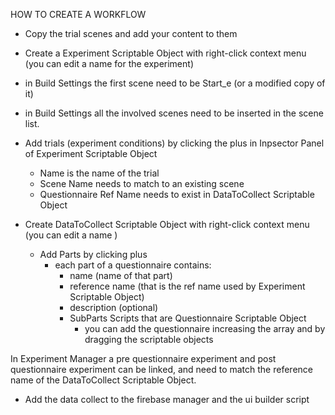 HOW TO CREATE A WORKFLOW

- Copy the trial scenes and add your content to them
- Create a Experiment Scriptable Object with right-click context menu (you can edit a name for the experiment)
- in Build Settings the first scene need to be Start_e (or a  modified copy of it)
- in Build Settings all the involved scenes need to be inserted in the scene list.
- Add trials (experiment conditions) by clicking the plus in Inpsector Panel of Experiment Scriptable Object
   - Name is the name of the trial
   - Scene Name needs to match to an existing scene
   - Questionnaire Ref Name needs to exist in DataToCollect Scriptable Object

- Create DataToCollect Scriptable Object with right-click context menu (you can edit a name )
    - Add Parts by clicking plus
       - each part of a questionnaire contains:
          - name (name of that part)
          - reference name (that is the ref name used by Experiment Scriptable Object)
          - description (optional)
          - SubParts Scripts that are Questionnaire Scriptable Object
              - you can add the questionnaire increasing the array and by dragging the scriptable objects 
              
              
In Experiment Manager a pre questionnaire experiment and post questionnaire experiment can be linked, and need to match the reference
name of the DataToCollect Scriptable Object.


- Add the data collect to the firebase manager and the ui builder script